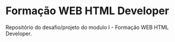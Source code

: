 # Formação WEB HTML Developer
Repositório do desafio/projeto do modulo I - Formação WEB HTML Developer.
